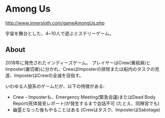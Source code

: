 # Among Us
http://www.innersloth.com/gameAmongUs.php

宇宙を舞台とした、4~10人で遊ぶミステリーゲーム。


## About
2018年に発売されたインディーズゲーム。
プレイヤーはCrew(乗組員)とImposter(裏切者)に分かれ、CrewはImposterの排除または船内のタスクの完遂、ImposterはCrewの全滅を目指す。

いわゆる人狼系のゲームだが、以下の特徴がある:

- Crew・Imposterも、Emergency Meeting(緊急会議)またはDead Body Report(死体発見レポート)が発生するまで会話不可 (たとえ、同陣営でも)
- 幽霊となった後もやることはある (Crewはタスク、ImposterはSabotage)
